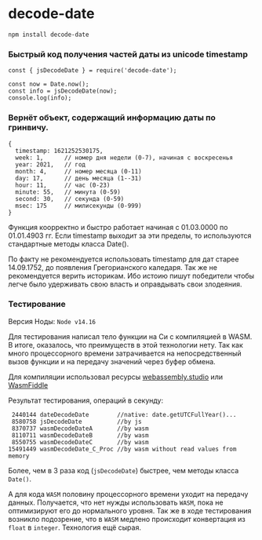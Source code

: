 # decode-date

```npm install decode-date```

### Быстрый код получения частей даты из unicode timestamp 
```
const { jsDecodeDate } = require('decode-date');

const now = Date.now();
const info = jsDecodeDate(now);
console.log(info);

```
### Вернёт объект, содержащий информацию даты по гринвичу.
```
{
  timestamp: 1621252530175,
  week: 1,      // номер дня недели (0-7), начиная с воскресенья
  year: 2021,   // год
  month: 4,     // номер месяца (0-11)
  day: 17,      // день месяца (1--31)
  hour: 11,     // час (0-23)
  minute: 55,   // минута (0-59) 
  second: 30,   // секунда (0-59)
  msec: 175     // милисекунды (0-999)
}
```

Функция коорректно и быстро работает начиная с 01.03.0000 по 01.01.4903 гг. Если timestamp выходит за эти пределы, то используются стандартные методы класса Date().

По факту не рекомендуется использовать timestamp для дат старее 14.09.1752, до появления Грегорианского каледаря. Так же не рекомендуется верить историкам. Ибо истоию пишут победители чтобы легче было удерживать свою власть и оправдывать свои злодеяния.

### Тестирование

Версия Ноды: ```Node v14.16```

Для тестирования написал тело функции на Си с компиляцией в WASM.
В итоге, оказалось, что преимуществ в этой технологии нету. Так как много процессорного времени затрачивается на непосредственный вызов функции и на передачу значений через буфер обмена.

Для компиляции использовал ресурсы
[webassembly.studio](https://webassembly.studio/) или [WasmFiddle](https://wasdk.github.io/WasmFiddle/)

Результат тестирования, операций в секунду:
```
 2440144 dateDecodeDate        //native: date.getUTCFullYear()...
 8580758 jsDecodeDate          //by js
 8370737 wasmDecodeDateA       //by wasm
 8110711 wasmDecodeDateB       //by wasm
 8550755 wasmDecodeDateC       //by wasm
15491449 wasmDecodeDate_C_Proc //by wasm without read values from memory
```
Более, чем в 3 раза код (```jsDecodeDate```) быстрее, чем методы класса ```Date()```. 

А для кода ```WASM``` половину процессорного времени уходит на передачу данных. Получается, что нет нужды использовать ```WASM```, пока не оптимизируют его до нормального уровня. Так же в ходе тестирования возникло подозрение, что в ```WASM``` медлено происходит конвертация из ```float``` в ```integer```. Технология ещё сырая.



